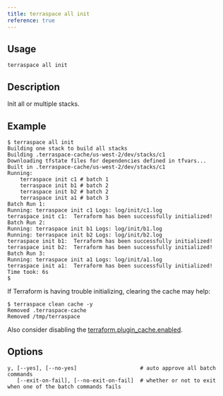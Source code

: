 ```yaml
---
title: terraspace all init
reference: true
---
```


## Usage

    terraspace all init

## Description

Init all or multiple stacks.

## Example

    $ terraspace all init
    Building one stack to build all stacks
    Building .terraspace-cache/us-west-2/dev/stacks/c1
    Downloading tfstate files for dependencies defined in tfvars...
    Built in .terraspace-cache/us-west-2/dev/stacks/c1
    Running:
        terraspace init c1 # batch 1
        terraspace init b1 # batch 2
        terraspace init b2 # batch 2
        terraspace init a1 # batch 3
    Batch Run 1:
    Running: terraspace init c1 Logs: log/init/c1.log
    terraspace init c1:  Terraform has been successfully initialized!
    Batch Run 2:
    Running: terraspace init b1 Logs: log/init/b1.log
    Running: terraspace init b2 Logs: log/init/b2.log
    terraspace init b1:  Terraform has been successfully initialized!
    terraspace init b2:  Terraform has been successfully initialized!
    Batch Run 3:
    Running: terraspace init a1 Logs: log/init/a1.log
    terraspace init a1:  Terraform has been successfully initialized!
    Time took: 6s
    $

If Terraform is having trouble initializing, clearing the cache may help:

    $ terraspace clean cache -y
    Removed .terraspace-cache
    Removed /tmp/terraspace

Also consider disabling the [terraform.plugin_cache.enabled](https://terraspace.cloud/docs/config/reference/).


## Options

```
y, [--yes], [--no-yes]                    # auto approve all batch commands
   [--exit-on-fail], [--no-exit-on-fail]  # whether or not to exit when one of the batch commands fails
```

